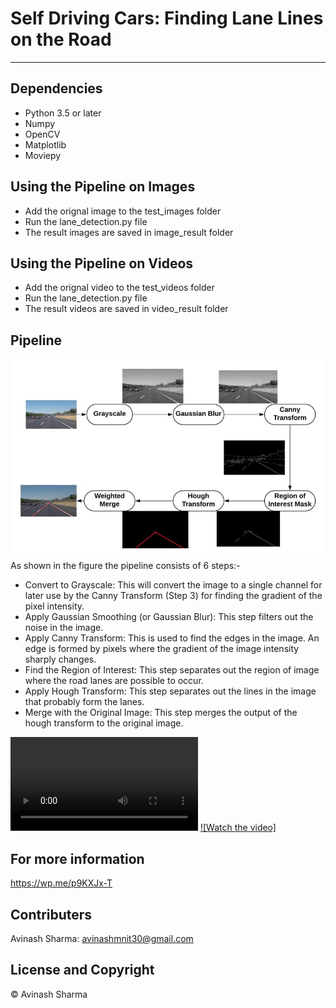 # Self Driving Cars: Finding Lane Lines on the Road

---

## Dependencies
* Python 3.5 or later
* Numpy
* OpenCV
* Matplotlib
* Moviepy

## Using the Pipeline on Images
* Add the orignal image to the test_images folder 
* Run the lane_detection.py file 
* The result images are saved in image_result folder

## Using the Pipeline on Videos
* Add the orignal video to the test_videos folder
* Run the lane_detection.py file
* The result videos are saved in video_result folder


## Pipeline
![model](./Pipeline/pipeline_v2jpeg1.jpeg)
As shown in the figure the pipeline consists of 6 steps:-

* Convert to Grayscale: This will convert the image to a single channel for later use by the Canny Transform (Step 3) for finding the gradient of the pixel intensity.
* Apply Gaussian Smoothing (or Gaussian Blur): This step filters out the noise in the image.
* Apply Canny Transform: This is used to find the edges in the image. An edge is formed by pixels where the gradient of the image intensity sharply changes.
* Find the Region of Interest: This step separates out the region of image where the road lanes are possible to occur.
* Apply Hough Transform: This step separates out the lines in the image that probably form the lanes.
* Merge with the Original Image: This step merges the output of the hough transform to the original image.

![model](./video_result/final_solidWhiteRight.mp4)
[![Watch the video]](./video_result/final_solidWhiteRight.mp4)


## For more information
https://wp.me/p9KXJx-T

## Contributers
Avinash Sharma: avinashmnit30@gmail.com

## License and Copyright
© Avinash Sharma

